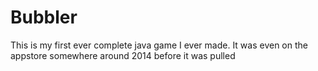 # Bubbler
This is my first ever complete java game I ever made. It was even on the appstore somewhere around 2014 before it was pulled
